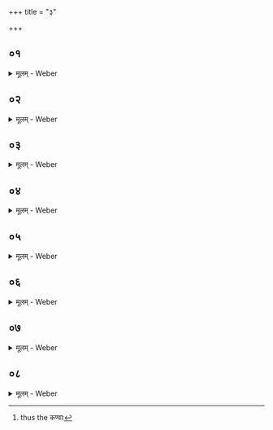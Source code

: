 +++
title = "३"

+++





##  ०१
<details><summary>मूलम् - Weber</summary>

अ᳘थ स्तो᳘मभागा उ᳘पदधाति॥  
एतद्वै᳘ प्रजापतेरेतद᳘न्नमि᳘न्द्रो ऽभ्य᳘ध्यायॗत्सो ऽस्मादु᳘दचिक्रमिषत्त᳘मब्रवीत्कथो᳘त्क्रामसि कथा᳘ मा जहासी᳘ति स वै᳘ मे ऽस्या᳘न्नस्य र᳘सम् प्र᳘यछे᳘ति ते᳘न वै᳘ मा सह प्र᳘पद्यस्वे᳘ति तथे᳘ति त᳘स्मा एतस्या᳘न्नस्य र᳘सम् प्रा᳘यछत्ते᳘नैनᳫं सह प्रा᳘पद्यत॥
</details>


##  ०२
<details><summary>मूलम् - Weber</summary>

स यः स᳘ प्रजा᳘पतिः॥  
अय᳘मेव सॗ यो ऽय᳘मग्नि᳘श्चीयते᳘ ऽथ यत्तद᳘न्नमेतास्ता᳘श्छन्दॗस्या अ᳘थ यः सो᳘ ऽन्नस्य र᳘स एतास्ता स्तो᳘मभागा अ᳘थ यः स इ᳘न्द्रो ऽसौ स᳘ आदित्यः स᳘ एष᳘ एव स्तो᳘मो यद्धि किं᳘ च स्तुव᳘त एत᳘मेव ते᳘न स्तुवन्ति त᳘स्मा एत᳘स्मै स्तो᳘मायैत᳘म् भागम् प्रा᳘यछत्तद्य᳘देत᳘स्मै स्तो᳘मायैत᳘म् भागम् प्रा᳘यछत्त᳘स्मात्स्तो᳘मभागाः॥
</details>


##  ०३
<details><summary>मूलम् - Weber</summary>

रश्मि᳘ना सत्या᳘य सत्यं᳘ जिन्वे᳘ति॥  
एष वै᳘ रश्मिर᳘न्नं रश्मि᳘रेतं᳘ च तद्र᳘सं च संधा᳘यात्मन्प्र᳘पादयते प्रे᳘तिना ध᳘र्मणा ध᳘र्मं जिन्वे᳘त्येष वै प्रे᳘तिर᳘न्नम् प्रे᳘तिरेतं᳘ च तद्र᳘सं च संधा᳘यात्मन्प्र᳘पादयते᳘ ऽन्वित्या दिवा दि᳘वं जिन्वे᳘त्येष वा अ᳘न्वितिर᳘न्नम᳘न्वितिरेतं᳘ च तद्र᳘सं च संधा᳘यात्मन्प्र᳘पादयते तद्य᳘द्यदेतदा᳘ह त᳘च्च तद्र᳘सं च संधा᳘यात्मन्प्र᳘पादयते ऽमु᳘नादो᳘ जिन्वा᳘दो ऽस्यमु᳘ष्मै त्वा᳘धिपतिनोर्जो᳘र्जं जिन्वे᳘ति त्रेधाविहिता᳘स्त्रेधाविहितᳫं ह्य᳘न्नम्॥
</details>


##  ०४
<details><summary>मूलम् - Weber</summary>

य᳘द्वेव स्तो᳘मभागा उपद᳘धाति॥  
एतद्वै᳘ देवा᳘ विरा᳘जं चि᳘तिं चित्वा᳘ समा᳘रोॗहंस्ते ऽब्रुवंश्चेत᳘यध्वमि᳘ति चि᳘तिमिछते᳘ति वाव त᳘दब्रुवंस्ते᳘ चेत᳘यमाना ना᳘कमेव᳘ स्वर्गं᳘ लोक᳘मपश्यंस्तमु᳘पादधत स यः स ना᳘कः स्वर्गो᳘ लोक᳘ एतास्ता स्तो᳘मभागास्तद्य᳘देता᳘ उपद᳘धाति ना᳘कमेॗवैत᳘त्स्वर्गं᳘ लोकमु᳘पधत्ते॥
</details>


##  ०५
<details><summary>मूलम् - Weber</summary>

तद्या᳘स्तिस्रः᳘ प्रथमाः᳟॥  
अयᳫं स᳘ लोको या᳘ द्विती᳘या अन्त᳘रिक्षं तद्या᳘स्तृती᳘या द्यौः सा या᳘श्चतुर्थ्यः᳘ प्रा᳘ची सा दिग्याः᳘ पञ्चॗम्यो दक्षिणा सा याः᳘ षष्ठ्यः᳘ प्रती᳘ची सा याः᳘ सप्तम्य᳘ उ᳘दीची सा᳟॥
</details>


##  ०६
<details><summary>मूलम् - Weber</summary>

ता वा᳘ एताः᳟॥  
ए᳘कविंशतिरि᳘ष्टका इमे᳘ च लोका दि᳘शश्चेमे᳘ च वै᳘ लोका दि᳘शश्च प्रतिॗष्ठेमे᳘ च लोका दि᳘शश्चैकविंशस्त᳘स्मादाहुः प्रतिॗष्ठैकविंश इ᳘ति॥
</details>


##  ०७
<details><summary>मूलम् - Weber</summary>

अ᳘थ या᳘ अष्टावि᳘ष्टका अतिय᳘न्ति᳟᳟॥  
साष्टा᳘क्षरा गायत्री ब्र᳘ह्म गायत्री तद्यत्तद्ब्र᳘ह्मैतत्तद्य᳘देतन्म᳘ण्डलं त᳘पति त᳘देत᳘स्मिन्नेकविंशे᳘ प्रतिष्ठाया᳘म् प्र᳘तिष्ठितं तपति त᳘स्मान्ना᳘वपद्यते॥
</details>


##  ०८
<details><summary>मूलम् - Weber</summary>

तद्धै᳘के॥  
वे᳘षश्रीः क्षत्रा᳘य क्षत्रं᳘ जिन्वे᳘ति त्रिंशत्तमीमु᳘पदधति त्रिंश᳘दक्षरा विरा᳘ड्विरा᳘डेषा चि᳘तिरि᳘ति न त᳘था कुर्याद᳘ति ते᳘ रेचयन्त्येकविंशसम्प᳘दम᳘थो गायत्रीसम्प᳘दम᳘थो इन्द्रलोको᳘ हैषॗ यैषा᳘न्यूना विराडि᳘न्द्राय ह त᳘ इन्द्रलोके᳘ द्विष᳘न्तम् भ्रा᳘तृव्यम् प्रत्युद्यामि᳘नं कुर्वन्ती᳘न्द्रमिन्द्रलोका᳘न्नुदन्ते य᳘जमानो वै स्वे᳘ यज्ञ इ᳘न्द्रो य᳘जमानाय ह ते᳘ यजमानलोके᳘ द्विष᳘न्तम् भ्रा᳘तृव्यम् प्रत्युद्यामि᳘नं कुर्वन्ति य᳘जमानं यजमानलोका᳘न्नुदन्ते यं वा᳘ एत᳘मग्नि᳘माह᳘रन्त्येष᳘ एव य᳘जमान आय᳘तनेनैष᳘ उ एवा᳘त्र त्रिंशत्तमी᳟ [^wbr_1] ॥  

[^wbr_1]: thus the कण्वाः
</details>

